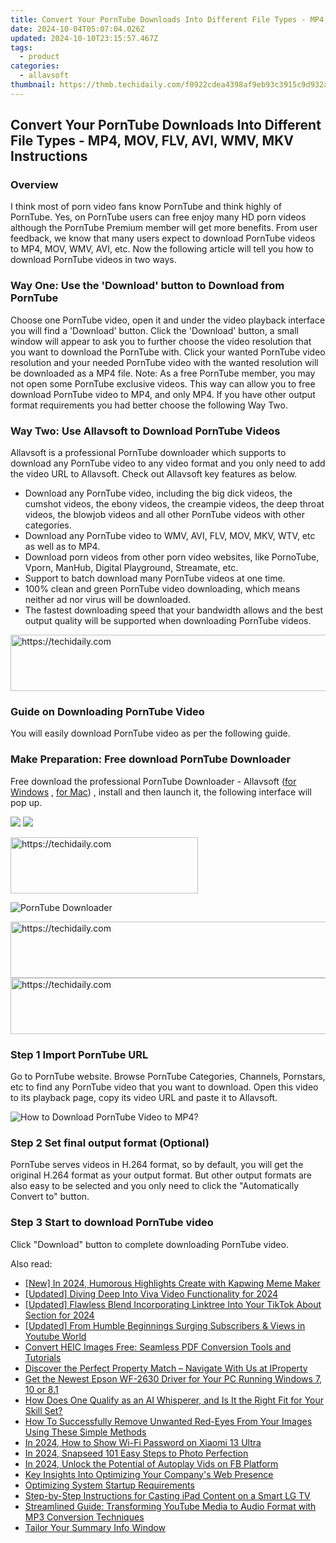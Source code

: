 ```yaml
---
title: Convert Your PornTube Downloads Into Different File Types - MP4, MOV, FLV, AVI, WMV, MKV Instructions
date: 2024-10-04T05:07:04.026Z
updated: 2024-10-10T23:15:57.467Z
tags:
  - product
categories:
  - allavsoft
thumbnail: https://thmb.techidaily.com/f0922cdea4398af9eb93c3915c9d932ac3a495368c2166a8e69e3bccbb692700.jpg
---
```


## Convert Your PornTube Downloads Into Different File Types - MP4, MOV, FLV, AVI, WMV, MKV Instructions

### Overview

I think most of porn video fans know PornTube and think highly of PornTube. Yes, on PornTube users can free enjoy many HD porn videos although the PornTube Premium member will get more benefits. From user feedback, we know that many users expect to download PornTube videos to MP4, MOV, WMV, AVI, etc. Now the following article will tell you how to download PornTube videos in two ways.

### Way One: Use the 'Download' button to Download from PornTube

Choose one PornTube video, open it and under the video playback interface you will find a 'Download' button. Click the 'Download' button, a small window will appear to ask you to further choose the video resolution that you want to download the PornTube with. Click your wanted PornTube video resolution and your needed PornTube video with the wanted resolution will be downloaded as a MP4 file. Note: As a free PornTube member, you may not open some PornTube exclusive videos. This way can allow you to free download PornTube video to MP4, and only MP4\. If you have other output format requirements you had better choose the following Way Two.

### Way Two: Use Allavsoft to Download PornTube Videos

Allavsoft is a professional PornTube downloader which supports to download any PornTube video to any video format and you only need to add the video URL to Allavsoft. Check out Allavsoft key features as below.

* Download any PornTube video, including the big dick videos, the cumshot videos, the ebony videos, the creampie videos, the deep throat videos, the blowjob videos and all other PornTube videos with other categories.
* Download any PornTube video to WMV, AVI, FLV, MOV, MKV, WTV, etc as well as to MP4.
* Download porn videos from other porn video websites, like PornoTube, Vporn, ManHub, Digital Playground, Streamate, etc.
* Support to batch download many PornTube videos at one time.
* 100% clean and green PornTube video downloading, which means neither ad nor virus will be downloaded.
* The fastest downloading speed that your bandwidth allows and the best output quality will be supported when downloading PornTube videos.

<!-- affiliate ads begin -->
<a href="https://aligracehair.sjv.io/c/5597632/2012406/19272" target="_top" id="2012406">
  <img src="//a.impactradius-go.com/display-ad/19272-2012406" border="0" alt="https://techidaily.com" width="728" height="90"/>
</a>
<img height="0" width="0" src="https://aligracehair.sjv.io/i/5597632/2012406/19272" style="position:absolute;visibility:hidden;" border="0" />
<!-- affiliate ads end -->

### Guide on Downloading PornTube Video

You will easily download PornTube video as per the following guide.

### Make Preparation: Free download PornTube Downloader

Free download the professional PornTube Downloader - Allavsoft ([for Windows](https://tools.techidaily.com/allavsoft/products/) , [for Mac](https://tools.techidaily.com/allavsoft/products/)) , install and then launch it, the following interface will pop up.

[![](https://www.allavsoft.com/how-to/../images/how-to/free-download-win.jpg)](https://tools.techidaily.com/allavsoft/products/) [![](https://www.allavsoft.com/how-to/../images/how-to/free-download-mac.jpg)](https://tools.techidaily.com/allavsoft/products/)

<!-- affiliate ads begin -->
<a href="https://aligracehair.sjv.io/c/5597632/1918714/19272" target="_top" id="1918714">
  <img src="//a.impactradius-go.com/display-ad/19272-1918714" border="0" alt="https://techidaily.com" width="300" height="90"/>
</a>
<img height="0" width="0" src="https://aligracehair.sjv.io/i/5597632/1918714/19272" style="position:absolute;visibility:hidden;" border="0" />
<!-- affiliate ads end -->

![PornTube Downloader](https://www.allavsoft.com/how-to/../images/allavsoft/screen-shot-600.jpg)

<!-- affiliate ads begin -->
<a href="https://bluettius.sjv.io/c/5597632/2139115/17108" target="_top" id="2139115">
  <img src="//a.impactradius-go.com/display-ad/17108-2139115" border="0" alt="https://techidaily.com" width="728" height="90"/>
</a>
<img height="0" width="0" src="https://bluettius.sjv.io/i/5597632/2139115/17108" style="position:absolute;visibility:hidden;" border="0" />
<!-- affiliate ads end -->

<!-- affiliate ads begin -->
<a href="https://appsumo.8odi.net/c/5597632/2130873/7443" target="_top" id="2130873">
  <img src="//a.impactradius-go.com/display-ad/7443-2130873" border="0" alt="https://techidaily.com" width="600" height="90"/>
</a>
<img height="0" width="0" src="https://appsumo.8odi.net/i/5597632/2130873/7443" style="position:absolute;visibility:hidden;" border="0" />
<!-- affiliate ads end -->

### Step 1 Import PornTube URL

Go to PornTube website. Browse PornTube Categories, Channels, Pornstars, etc to find any PornTube video that you want to download. Open this video to its playback page, copy its video URL and paste it to Allavsoft.

![How to Download PornTube Video to MP4?](https://www.allavsoft.com/how-to/../images/how-to/download-rtmp-video/download-rtmp-video.jpg)

### Step 2 Set final output format (Optional)

PornTube serves videos in H.264 format, so by default, you will get the original H.264 format as your output format. But other output formats are also easy to be selected and you only need to click the "Automatically Convert to" button.

### Step 3 Start to download PornTube video

Click "Download" button to complete downloading PornTube video.

<ins class="adsbygoogle"
     style="display:block"
     data-ad-format="autorelaxed"
     data-ad-client="ca-pub-7571918770474297"
     data-ad-slot="1223367746"></ins>

<ins class="adsbygoogle"
     style="display:block"
     data-ad-client="ca-pub-7571918770474297"
     data-ad-slot="8358498916"
     data-ad-format="auto"
     data-full-width-responsive="true"></ins>

<span class="atpl-alsoreadstyle">Also read:</span>
<div><ul>
<li><a href="https://article-knowledge.techidaily.com/new-in-2024-humorous-highlights-create-with-kapwing-meme-maker/"><u>[New] In 2024, Humorous Highlights Create with Kapwing Meme Maker</u></a></li>
<li><a href="https://fox-access.techidaily.com/updated-diving-deep-into-viva-video-functionality-for-2024/"><u>[Updated] Diving Deep Into Viva Video Functionality for 2024</u></a></li>
<li><a href="https://fox-http.techidaily.com/updated-flawless-blend-incorporating-linktree-into-your-tiktok-about-section-for-2024/"><u>[Updated] Flawless Blend Incorporating Linktree Into Your TikTok About Section for 2024</u></a></li>
<li><a href="https://youtube-blog.techidaily.com/ed-from-humble-beginnings-surging-subscribers-and-views-in-youtube-world/"><u>[Updated] From Humble Beginnings Surging Subscribers & Views in Youtube World</u></a></li>
<li><a href="https://fox-zaraz.techidaily.com/convert-heic-images-free-seamless-pdf-conversion-tools-and-tutorials/"><u>Convert HEIC Images Free: Seamless PDF Conversion Tools and Tutorials</u></a></li>
<li><a href="https://fox-zaraz.techidaily.com/discover-the-perfect-property-match-navigate-with-us-at-iproperty/"><u>Discover the Perfect Property Match – Navigate With Us at IProperty</u></a></li>
<li><a href="https://win-dash.techidaily.com/get-the-newest-epson-wf-2630-driver-for-your-pc-running-windows-7-10-or-81/"><u>Get the Newest Epson WF-2630 Driver for Your PC Running Windows 7, 10 or 8.1</u></a></li>
<li><a href="https://techidaily.com/how-does-one-qualify-as-an-ai-whisperer-and-is-it-the-right-fit-for-your-skill-set/"><u>How Does One Qualify as an AI Whisperer, and Is It the Right Fit for Your Skill Set?</u></a></li>
<li><a href="https://fox-zaraz.techidaily.com/how-to-successfully-remove-unwanted-red-eyes-from-your-images-using-these-simple-methods/"><u>How To Successfully Remove Unwanted Red-Eyes From Your Images Using These Simple Methods</u></a></li>
<li><a href="https://unlock-android.techidaily.com/in-2024-how-to-show-wi-fi-password-on-xiaomi-13-ultra-by-drfone-android/"><u>In 2024, How to Show Wi-Fi Password on Xiaomi 13 Ultra</u></a></li>
<li><a href="https://extra-guidance.techidaily.com/in-2024-snapseed-101-easy-steps-to-photo-perfection/"><u>In 2024, Snapseed 101 Easy Steps to Photo Perfection</u></a></li>
<li><a href="https://facebook-videos.techidaily.com/in-2024-unlock-the-potential-of-autoplay-vids-on-fb-platform/"><u>In 2024, Unlock the Potential of Autoplay Vids on FB Platform</u></a></li>
<li><a href="https://fox-zaraz.techidaily.com/key-insights-into-optimizing-your-companys-web-presence/"><u>Key Insights Into Optimizing Your Company's Web Presence</u></a></li>
<li><a href="https://fox-zaraz.techidaily.com/optimizing-system-startup-requirements/"><u>Optimizing System Startup Requirements</u></a></li>
<li><a href="https://fox-zaraz.techidaily.com/step-by-step-instructions-for-casting-ipad-content-on-a-smart-lg-tv/"><u>Step-by-Step Instructions for Casting iPad Content on a Smart LG TV</u></a></li>
<li><a href="https://fox-zaraz.techidaily.com/streamlined-guide-transforming-youtube-media-to-audio-format-with-mp3-conversion-techniques/"><u>Streamlined Guide: Transforming YouTube Media to Audio Format with MP3 Conversion Techniques</u></a></li>
<li><a href="https://fox-zaraz.techidaily.com/tailor-your-summary-info-window/"><u>Tailor Your Summary Info Window</u></a></li>
</ul></div>

